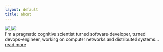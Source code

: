 ```yaml
---
layout: default
title: about
---
```


<div class="row">
  <div class="column">
  <a class='hover_image' href='#'>
      <img src='https://www.danjcook.com/files/me_box.png'/>
      <img  src='https://www.danjcook.com/files/me.png' class='hide'/>
  </a>
  </div>
  <div class="column">
    I'm a pragmatic cognitive scientist turned software-developer, turned devops-engineer, working on computer networks and distributed systems... <a href="{{ "/blog/2017/05/28/launch-blog.html" | relative_url }}">read more</a>
  </div>
</div>
